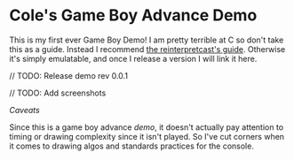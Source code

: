 # Cole's Game Boy Advance Demo

This is my first ever Game Boy Demo! I am pretty terrible at C so don't take this as a guide. Instead I recommend [the reinterpretcast's guide](https://www.reinterpretcast.com/writing-a-game-boy-advance-game). Otherwise it's simply emulatable, and once I release a version I will link it here.

// TODO: Release demo rev 0.0.1

// TODO: Add screenshots

_Caveats_

Since this is a game boy advance _demo_, it doesn't actually pay attention to timing or drawing complexity since it isn't played. So I've cut corners when it comes to drawing algos and standards practices for the console.
